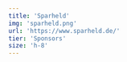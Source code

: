 ```yaml
---
title: 'Sparheld'
img: 'sparheld.png'
url: 'https://www.sparheld.de/'
tier: 'Sponsors'
size: 'h-8'
---
```

